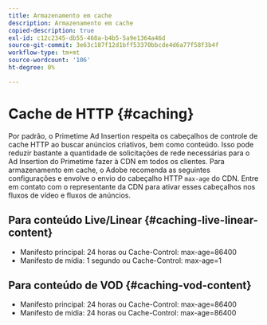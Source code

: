 ```yaml
---
title: Armazenamento em cache
description: Armazenamento em cache
copied-description: true
exl-id: c12c2345-db55-468a-b4b5-5a9e1364a46d
source-git-commit: 3e63c187f12d1bff53370bbcde4d6a77f58f3b4f
workflow-type: tm+mt
source-wordcount: '106'
ht-degree: 0%

---
```


# Cache de HTTP {#caching}

Por padrão, o Primetime Ad Insertion respeita os cabeçalhos de controle de cache HTTP ao buscar anúncios criativos, bem como conteúdo.  Isso pode reduzir bastante a quantidade de solicitações de rede necessárias para o Ad Insertion do Primetime fazer à CDN em todos os clientes.  Para armazenamento em cache, o Adobe recomenda as seguintes configurações e envolve o envio do cabeçalho HTTP `max-age` do CDN.  Entre em contato com o representante da CDN para ativar esses cabeçalhos nos fluxos de vídeo e fluxos de anúncios.

## Para conteúdo Live/Linear {#caching-live-linear-content}

* Manifesto principal: 24 horas ou Cache-Control: max-age=86400
* Manifesto de mídia: 1 segundo ou Cache-Control: max-age=1

## Para conteúdo de VOD {#caching-vod-content}

* Manifesto principal: 24 horas ou Cache-Control: max-age=86400
* Manifesto de mídia: 24 horas ou Cache-Control: max-age=86400

